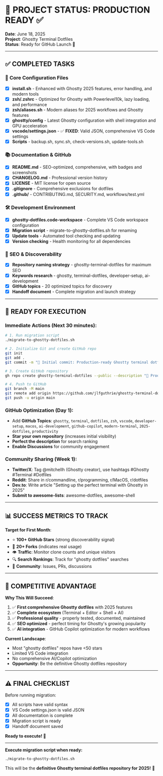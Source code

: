 # 🎯 PROJECT STATUS: PRODUCTION READY ✅

**Date**: June 18, 2025  
**Project**: Ghostty Terminal Dotfiles  
**Status**: Ready for GitHub Launch 🚀

---

## ✅ COMPLETED TASKS

### 🔧 **Core Configuration Files**
- [x] **install.sh** - Enhanced with Ghostty 2025 features, error handling, and modern tools
- [x] **zsh/.zshrc** - Optimized for Ghostty with Powerlevel10k, lazy loading, and performance
- [x] **zsh/aliases.sh** - Modern aliases for 2025 workflows and Ghostty features
- [x] **ghostty/config** - Latest Ghostty configuration with shell integration and GPU acceleration
- [x] **vscode/settings.json** - ✅ **FIXED**: Valid JSON, comprehensive VS Code settings
- [x] **Scripts** - backup.sh, sync.sh, check-versions.sh, update-tools.sh

### 📚 **Documentation & GitHub**
- [x] **README.md** - SEO-optimized, comprehensive, with badges and screenshots
- [x] **CHANGELOG.md** - Professional version history
- [x] **LICENSE** - MIT license for open source
- [x] **.gitignore** - Comprehensive exclusions for dotfiles
- [x] **.github/** - CONTRIBUTING.md, SECURITY.md, workflows/test.yml

### 🛠️ **Development Environment**
- [x] **ghostty-dotfiles.code-workspace** - Complete VS Code workspace configuration
- [x] **Migration script** - migrate-to-ghostty-dotfiles.sh for renaming
- [x] **Update tools** - Automated tool checking and updating
- [x] **Version checking** - Health monitoring for all dependencies

### 🎯 **SEO & Discoverability**
- [x] **Repository naming strategy** - ghostty-terminal-dotfiles for maximum SEO
- [x] **Keywords research** - ghostty, terminal-dotfiles, developer-setup, ai-development
- [x] **GitHub topics** - 20 optimized topics for discovery
- [x] **Handoff document** - Complete migration and launch strategy

---

## 🚀 READY FOR EXECUTION

### **Immediate Actions (Next 30 minutes)**:
```bash
# 1. Run migration script
./migrate-to-ghostty-dotfiles.sh

# 2. Initialize Git and create GitHub repo
git init
git add .
git commit -m "🚀 Initial commit: Production-ready Ghostty terminal dotfiles for 2025"

# 3. Create GitHub repository
gh repo create ghostty-terminal-dotfiles --public --description "🚀 Production-ready Ghostty terminal, Zsh, and VS Code dotfiles for modern development workflows. Optimized for 2025 with AI integration."

# 4. Push to GitHub
git branch -M main
git remote add origin https://github.com/jlfguthrie/ghostty-terminal-dotfiles.git
git push -u origin main
```

### **GitHub Optimization (Day 1)**:
- Add **GitHub Topics**: `ghostty`, `terminal`, `dotfiles`, `zsh`, `vscode`, `developer-setup`, `macos`, `ai-development`, `github-copilot`, `modern-terminal`, `2025-dotfiles`, `productivity`
- **Star your own repository** (increases initial visibility)
- **Perfect the description** for search ranking
- **Enable Discussions** for community engagement

### **Community Sharing (Week 1)**:
- **Twitter/X**: Tag @mitchellh (Ghostty creator), use hashtags #Ghostty #Terminal #Dotfiles
- **Reddit**: Share in r/commandline, r/programming, r/MacOS, r/dotfiles
- **Dev.to**: Write article "Setting up the perfect terminal with Ghostty in 2025"
- **Submit to awesome-lists**: awesome-dotfiles, awesome-shell

---

## 📊 SUCCESS METRICS TO TRACK

**Target for First Month**:
- ⭐ **100+ GitHub Stars** (strong discoverability signal)
- 🍴 **20+ Forks** (indicates real usage)
- 👁️ **Traffic**: Monitor clone counts and unique visitors
- 🔍 **Search Rankings**: Track for "ghostty dotfiles" searches
- 💬 **Community**: Issues, PRs, discussions

---

## 🎯 COMPETITIVE ADVANTAGE

**Why This Will Succeed**:
1. ✅ **First comprehensive Ghostty dotfiles** with 2025 features
2. ✅ **Complete ecosystem** (Terminal + Editor + Shell + AI)
3. ✅ **Professional quality** - properly tested, documented, maintained
4. ✅ **SEO optimized** - perfect timing for Ghostty's growing popularity
5. ✅ **AI integration** - GitHub Copilot optimization for modern workflows

**Current Landscape**:
- Most "ghostty dotfiles" repos have <50 stars
- Limited VS Code integration
- No comprehensive AI/Copilot optimization
- **Opportunity**: Be the definitive Ghostty dotfiles repository

---

## ⚠️ FINAL CHECKLIST

Before running migration:
- [x] All scripts have valid syntax
- [x] VS Code settings.json is valid JSON  
- [x] All documentation is complete
- [x] Migration script is ready
- [x] Handoff document saved

**Ready to execute! 🚀**

---

**Execute migration script when ready:**
```bash
./migrate-to-ghostty-dotfiles.sh
```

This will be the **definitive Ghostty terminal dotfiles repository for 2025!** 🎉
